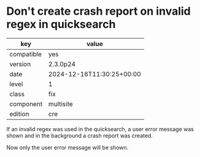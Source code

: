 [//]: # (werk v2)
# Don't create crash report on invalid regex in quicksearch

key        | value
---------- | ---
compatible | yes
version    | 2.3.0p24
date       | 2024-12-16T11:30:25+00:00
level      | 1
class      | fix
component  | multisite
edition    | cre

If an invalid regex was used in the quicksearch, a user error message was
shown and in the background a crash report was created.

Now only the user error message will be shown.